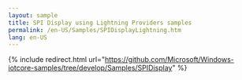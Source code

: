 ```yaml
---
layout: sample
title: SPI Display using Lightning Providers samples
permalink: /en-US/Samples/SPIDisplayLightning.htm
lang: en-US
---
```

{% include redirect.html url="https://github.com/Microsoft/Windows-iotcore-samples/tree/develop/Samples/SPIDisplay" %}
